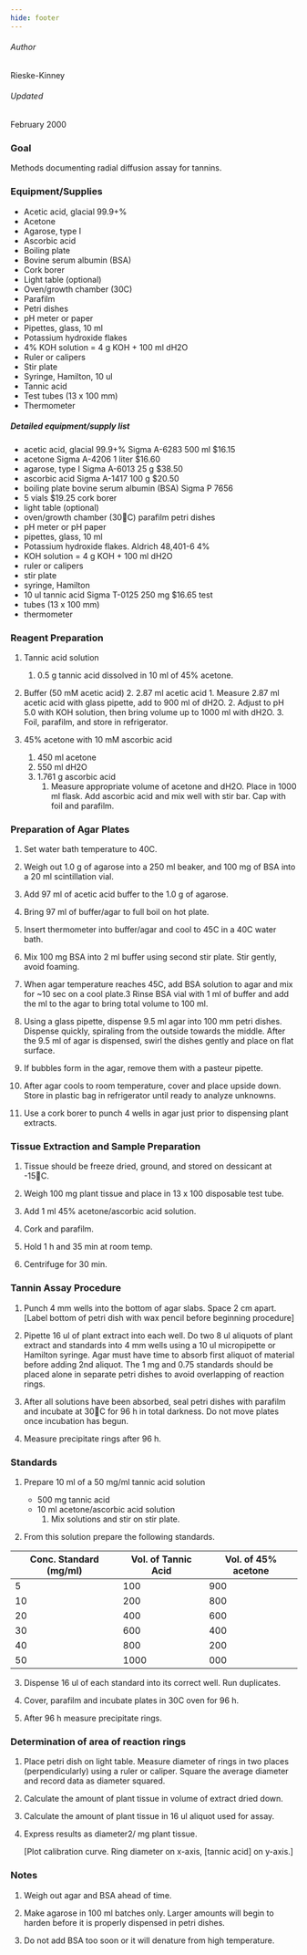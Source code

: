 ```yaml
---
hide: footer
---
```


###### Author
Rieske-Kinney

###### Updated
February 2000

### Goal

Methods documenting radial diffusion assay for tannins.

### Equipment/Supplies

- Acetic acid, glacial 99.9+%
- Acetone
- Agarose, type I
- Ascorbic acid
- Boiling plate
- Bovine serum albumin (BSA)
- Cork borer
- Light table (optional)
- Oven/growth chamber (30C)
- Parafilm
- Petri dishes
- pH meter or paper  
- Pipettes, glass, 10 ml
- Potassium hydroxide flakes
- 4% KOH solution = 4 g KOH + 100 ml dH2O
- Ruler or calipers
- Stir plate
- Syringe, Hamilton, 10 ul
- Tannic acid
- Test tubes (13 x 100 mm)
- Thermometer

##### Detailed equipment/supply list
- acetic acid, glacial 99.9+% Sigma A-6283 500 ml $16.15 
- acetone Sigma A-4206 1 liter $16.60 
- agarose, type I Sigma A-6013 25 g $38.50 
- ascorbic acid Sigma A-1417 100 g $20.50 
- boiling plate bovine serum albumin (BSA) Sigma P 7656 
- 5 vials $19.25 cork borer
- light table (optional) 
- oven/growth chamber (30C) parafilm petri dishes
- pH meter or pH paper  
- pipettes, glass, 10 ml 
- Potassium hydroxide flakes. Aldrich 48,401-6 4%
- KOH solution = 4 g KOH + 100 ml dH2O 
- ruler or calipers 
- stir plate
- syringe, Hamilton
- 10 ul tannic acid Sigma T-0125 250 mg $16.65 test
- tubes (13 x 100 mm)
- thermometer

### Reagent Preparation

1. Tannic acid solution
    1. 0.5 g tannic acid dissolved in 10 ml of 45% acetone.

2. Buffer (50 mM acetic acid)
    2. 2.87 ml acetic acid
        1.    Measure 2.87 ml acetic acid with glass pipette, add to 900 ml of dH2O.
        2.   Adjust to pH 5.0 with KOH solution, then bring volume up to 1000 ml with dH2O. 
        3.  Foil, parafilm, and store in refrigerator.

3. 45% acetone with 10 mM ascorbic acid
    1. 450 ml acetone
    2. 550 ml dH2O
    3. 1.761 g ascorbic acid
        1.    Measure appropriate volume of acetone and dH2O.  Place in 1000 ml flask.  Add ascorbic acid and mix well with stir bar.  Cap with foil and parafilm.

### Preparation of Agar Plates

1. Set water bath temperature to 40C.  

2. Weigh out 1.0 g of agarose into a 250 ml beaker, and 100 mg of BSA into a 20 ml scintillation vial.

3. Add 97 ml of acetic acid buffer to the 1.0 g of agarose.

4. Bring 97 ml of buffer/agar to full boil on hot plate.

5. Insert thermometer into buffer/agar and cool to 45C in a 40C water bath.

6. Mix 100 mg BSA into 2 ml buffer using second stir plate.  Stir gently, avoid foaming.

7. When agar temperature reaches 45C, add BSA solution to agar and mix for ~10 sec on a cool plate.3  Rinse BSA vial with 1 ml of buffer and add the ml to the agar to bring total volume to 100 ml.    
     
8. Using a glass pipette, dispense 9.5 ml agar into 100 mm petri dishes.  Dispense quickly, spiraling from the outside towards the middle.  After the 9.5 ml of agar is dispensed, swirl the dishes gently and place on flat surface.

9. If bubbles form in the agar, remove them with a pasteur pipette.

10. After agar cools to room temperature, cover and place upside down.  Store in plastic bag in refrigerator until ready to analyze unknowns.       

11. Use a cork borer to punch 4 wells in agar just prior to dispensing plant extracts. 

### Tissue Extraction and Sample Preparation

1. Tissue should be freeze dried, ground, and stored on dessicant at -15C.

2. Weigh 100 mg plant tissue and place in 13 x 100 disposable test tube.

3. Add 1 ml 45% acetone/ascorbic acid solution.

4. Cork and parafilm.

5. Hold 1 h and 35 min at room temp.  

6. Centrifuge for 30 min.

### Tannin Assay Procedure

1. Punch 4 mm wells into the bottom of agar slabs.  Space 2 cm apart. [Label bottom of petri dish with wax pencil before beginning procedure]

2. Pipette 16 ul of plant extract into each well.  Do two 8 ul aliquots of plant extract and standards into 4 mm wells using a 10 ul micropipette or Hamilton syringe.  Agar must have time to absorb first aliquot of material before adding 2nd aliquot.  The 1 mg and 0.75 standards should be placed alone in separate petri dishes to avoid overlapping of reaction rings.

3. After all solutions have been absorbed, seal petri dishes with parafilm and incubate at 30C for 96 h in total darkness.  Do not move plates once incubation has begun.    

4. Measure precipitate rings after 96 h.

### Standards

1. Prepare 10 ml of a 50 mg/ml tannic acid solution
    - 500 mg tannic acid
    - 10 ml acetone/ascorbic acid solution
        1. Mix solutions and stir on stir plate.

2. From this solution prepare the following standards.

<table>
<thead>
<tr class="header">
<th>Conc. Standard (mg/ml)</th>
<th>Vol. of Tannic Acid</th>
<th>Vol. of 45% acetone</th>
</tr>
</thead>
<tbody>
<tr class="odd">
<td>5</td>
<td>100</td>
<td>900</td>
</tr>
<tr class="even">
<td>10</td>
<td>200</td>
<td>800</td>
</tr>
<tr class="odd">
<td>20</td>
<td>400</td>
<td>600</td>
</tr>
<tr class="even">
<td>30</td>
<td>600</td>
<td>400</td>
</tr>
<tr class="odd">
<td>40</td>
<td>800</td>
<td>200</td>
</tr>
<tr class="even">
<td>50</td>
<td>1000</td>
<td>000</td>
</tr>
</tbody>
</table>

3. Dispense 16 ul of each standard into its correct well.  Run duplicates.

4. Cover, parafilm and incubate plates in 30C oven for 96 h.

5. After 96 h measure precipitate rings.

### Determination of area of reaction rings

1. Place petri dish on light table.  Measure diameter of rings in two places (perpendicularly) using a ruler or caliper.  Square the average diameter and record data as diameter squared.

2. Calculate the amount of plant tissue in volume of extract dried down.

3. Calculate the amount of plant tissue in 16 ul aliquot used for assay.

4. Express results as diameter2/ mg plant tissue.

    [Plot calibration curve.  Ring diameter on x-axis, [tannic acid] on y-axis.]

### Notes

1. Weigh out agar and BSA ahead of time.

2. Make agarose in 100 ml batches only.  Larger amounts will begin to harden before it is properly dispensed in petri dishes.

3. Do not add BSA too soon or it will denature from high temperature.


